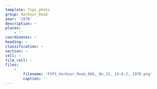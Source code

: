 ```yaml
---
template: fsps_photo
group: Harbour_Road
year: '1978'
description: ~
places:
    - ''
coordinates: ~
heading: ~
classification: ~
section: ~
cell: ~
film_roll: ~
files:
    -
        filename: 'FSPS_Harbour_Road_008,_No_15,_19-6-J,_1978.png'
        caption: ''
---
```

